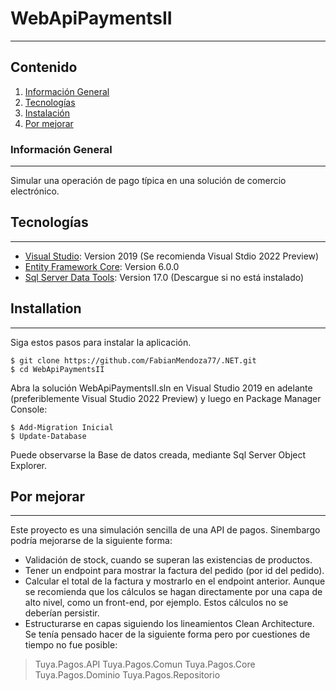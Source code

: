 # WebApiPaymentsII
***
## Contenido
1. [Información General](#general-info)
2. [Tecnologías](#technologies)
3. [Instalación](#installation)
4. [Por mejorar](#collaboration)

### Información General
***
Simular una operación de pago típica en una solución de comercio electrónico. 

## Tecnologías
***
* [Visual Studio](https://visualstudio.microsoft.com/vs/preview/vs2022/): Version 2019 (Se recomienda Visual Stdio 2022 Preview)
* [Entity Framework Core](https://docs.microsoft.com/en-us/ef/): Version 6.0.0
* [Sql Server Data Tools](https://docs.microsoft.com/en-us/sql/ssdt/download-sql-server-data-tools-ssdt?view=sql-server-ver15): Version 17.0 (Descargue si no está instalado)

## Installation
***
Siga estos pasos para instalar la aplicación. 
```
$ git clone https://github.com/FabianMendoza77/.NET.git
$ cd WebApiPaymentsII
```
Abra la solución WebApiPaymentsII.sln en Visual Studio 2019 en adelante (preferiblemente Visual Studio 2022 Preview) y luego en Package Manager Console:
```
$ Add-Migration Inicial
$ Update-Database
```
Puede observarse la Base de datos creada, mediante Sql Server Object Explorer.

## Por mejorar
***
Este proyecto es una simulación sencilla de una API de pagos. Sinembargo podría mejorarse de la siguiente forma:

* Validación de stock, cuando se superan las existencias de productos.
* Tener un endpoint para mostrar la factura del pedido (por id del pedido).
* Calcular el total de la factura y mostrarlo en el endpoint anterior. 
  Aunque se recomienda que los cálculos se hagan directamente por una capa de alto nivel, como un front-end,  por ejemplo. Estos cálculos no se deberían persistir.
* Estructurarse en capas siguiendo los lineamientos Clean Architecture. Se tenía pensado hacer de la siguiente forma pero por cuestiones de tiempo no fue posible:

> Tuya.Pagos.API
> Tuya.Pagos.Comun
> Tuya.Pagos.Core
> Tuya.Pagos.Dominio
> Tuya.Pagos.Repositorio
